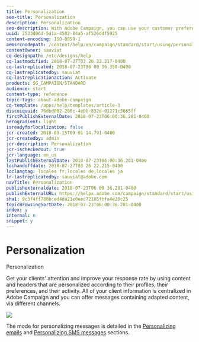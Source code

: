 ```yaml
---
title: Personalization
seo-title: Personalization
description: Personalization
seo-description: With Adobe Campaign, you can use your customer preferences and data to create personalized campaigns via email, SMS, push notification, or direct mail.
uuid: 2533d06d-5d1a-4582-84a5-af526ddf5925
content-encoding: ISO-8859-1
aemsrcnodepath: /content/help/en/campaign/standard/start/using/personalization
contentOwner: sauviat
cq-designpath: /etc/designs/help
cq-lastmodified: 2018-07-27T03 26 22.217-0400
cq-lastreplicated: 2018-07-23T06 00 36.350-0400
cq-lastreplicatedby: sauviat
cq-lastreplicationaction: Activate
products: SG_CAMPAIGN/STANDARD
audience: start
content-type: reference
topic-tags: about-adobe-campaign
cq-template: /apps/help/templates/article-3
discoiquuid: 76dbd002-208c-4e0b-832d-01271c3665ff
firstPublishExternalDate: 2018-07-23T06:00:36.281-0400
herogradient: light
isreadyforlocalization: false
jcr-created: 2018-03-15T09 01 14.791-0400
jcr-createdby: admin
jcr-description: Personalization
jcr-ischeckedout: true
jcr-language: en_us
lastPublishExternalDate: 2018-07-23T06:00:36.281-0400
lochandoffdate: 2018-07-27T03 26 22.215-0400
loclangtag: locales fr;locales de;locales ja
lr-lastreplicatedby: sauviat@adobe.com
navTitle: Personalization
publishexternaldate: 2018-07-23T06 00 36.281-0400
publishExternalURL: https://helpx.adobe.com/campaign/standard/start/using/personalization.html
sha1: 9c3f4ff788bced4da21e0eed72185fbfa4e20c25
topicBrowsingSortDate: 2018-07-23T06:00:36.281-0400
index: y
internal: n
snippet: y
---
```


# Personalization

Personalization

Get your clients' attention and improve your response rate by using content and headers that are personalized according to their profiles, their preferences, and their activity. All of your client information is centralized in Adobe Campaign and you can offer messages containing adapted content, via different channels.

![](assets/delivery_content_24.png)

The mode for personalizing messages is detailed in the [Personalizing emails](../../designing/using/inserting-a-personalization-field.md) and [Personalizing SMS messages](../../channels/using/personalizing-sms-messages.md) sections.
